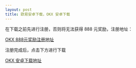 ```yaml
---
layout: post
title: 欧易安卓下载，OKX 安卓下载
---
```

在下载之前先进行注册，否则将无法获得 888 元奖励，注册地址：

[OKX 888元奖励注册地址](./302.html?target=https://www.ouhorium.com/join/CNOFF)

注册完成后，点击下方进行下载

[OKX 安卓下载地址](./302.html?target=https://static.938w.cn/upgradeapp/okx-android.apk)